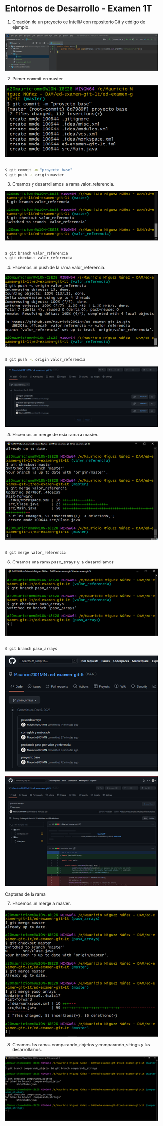 # Entornos de Desarrollo - Examen 1T

1. Creación de un proyecto de IntelliJ con repositorio Git y código de ejemplo.

![Creación proyecto](./Capturas/1.PNG)

2. Primer commit en master.

![Primer commit](./Capturas/2.PNG)
```bash

$ git commit -m "proyecto base"
$ git push -u origin master

```

3. Creamos y desarrollamos la rama valor_referencia.

![Creación rama valor_referencia](./Capturas/4.PNG)

```bash

$ git branch valor_referencia
$ git checkout valor_referencia

```

4. Hacemos un push de la rama valor_referencia.

![Push valor_referencia](./Capturas/5.PNG)

```bash

$ git push -u origin valor_referencia

```
![Muestro rama valor_referencia](./Capturas/5.1.PNG)

5. Hacemos un merge de esta rama a master.

![Merge valor_referencia](./Capturas/7.PNG)

```bash

$ git merge valor_referencia

```

6. Creamos una rama paso_arrays y la desarrollamos.

![Creación rama paso_arrays](./Capturas/8.PNG)

```bash

$ git branch paso_arrays

```

![Muestro rama en GitHub](./Capturas/11.PNG)

![Muestro rama paso_arrays 2](./Capturas/12.PNG)

Capturas de la rama

7. Hacemos un merge a master.

![Merge paso_arrays](./Capturas/10.PNG)

8. Creamos las ramas comparando_objetos y comparando_strings y las desarrollamos.

![Creación ramas comparando](./Capturas/13.PNG)